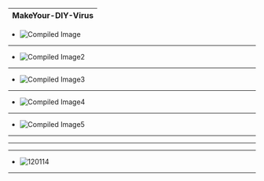 |MakeYour-DIY-Virus|
|---|
- ![Compiled Image](https://user-images.githubusercontent.com/109308073/195992854-402292b5-a0fd-4cc3-88ce-71ff1d6ec229.jpg)
--------------------------------------------------
- ![Compiled Image2](https://user-images.githubusercontent.com/109308073/195994313-1c7f17d3-c614-458d-b66c-be1a31b3788a.jpg)
--------------------------------------------------
- ![Compiled Image3](https://user-images.githubusercontent.com/109308073/195994330-792856d6-9e31-4d1f-a84f-9075fdd193c2.jpg)
--------------------------------------------------
- ![Compiled Image4](https://user-images.githubusercontent.com/109308073/195994335-92a1339e-20fd-4ee0-9fb9-87752dae3d06.jpg)
--------------------------------------------------
- ![Compiled Image5](https://user-images.githubusercontent.com/109308073/195994339-1dee0889-198f-418a-8782-a91d9cc954c7.jpg)
--------------------------------------------------
--------------------------------------------------
--------------------------------------------------
- ![120114](https://user-images.githubusercontent.com/109308073/195993085-33e5747a-3ada-4804-83f9-0d950bfa4dd6.gif)
--------------------------------------------------
